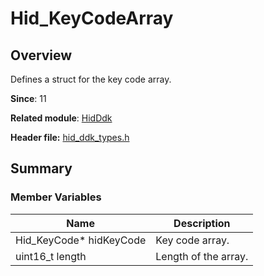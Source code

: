 # Hid_KeyCodeArray

## Overview

Defines a struct for the key code array.

**Since**: 11

**Related module**: [HidDdk](capi-hidddk.md)

**Header file:** [hid_ddk_types.h](capi-hid-ddk-types-h.md)

## Summary

### Member Variables

| Name| Description|
| -- | -- |
| Hid_KeyCode* hidKeyCode | Key code array.|
| uint16_t length | Length of the array.|

